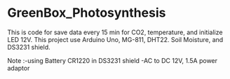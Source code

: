 # GreenBox_Photosynthesis
 
 This is code for save data every 15 min for CO2, temperature, and initialize LED 12V. This project use Arduino Uno, MG-811, DHT22. Soil Moisture, and DS3231 shield.
 
Note :-using Battery CR1220 in DS3231 shield
      -AC to DC 12V, 1.5A power adaptor
      
 
